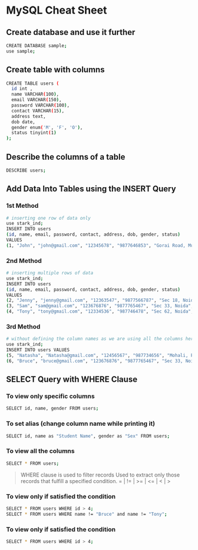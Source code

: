 ﻿# MySQL Cheat Sheet

## Create database and use it further
```bash
CREATE DATABASE sample;
use sample;
```
## Create table with columns
```bash
CREATE TABLE users (
  id int ,
  name VARCHAR(100),
  email VARCHAR(150),
  password VARCHAR(100),
  contact VARCHAR(15),
  address text,
  dob date,
  gender enum('M', 'F', 'O'),
  status tinyint(1)
);
```

## Describe the columns of a table

```bash
DESCRIBE users;
```

## Add Data Into Tables using the INSERT Query

### 1st Method
```bash
# inserting one row of data only
use stark_ind;
INSERT INTO users
(id, name, email, password, contact, address, dob, gender, status)
VALUES
(1, "John", "john@gmail.com", "12345678", "9877646853", "Gorai Road, Mumbai", "1999-01-10", "M", 1);
```

### 2nd Method
```bash
# inserting multiple rows of data
use stark_ind;
INSERT INTO users
(id, name, email, password, contact, address, dob, gender, status)
VALUES
(2, "Jenny", "jenny@gmail.com", "12363547", "9877566787", "Sec 18, Noida", "1994-04-13", "F", 1),
(3, "Sam", "sam@gmail.com", "123676876", "9877765467", "Sec 33, Noida", "1996-06-14", "M", 1),
(4, "Tony", "tony@gmail.com", "12334536", "987746478", "Sec 62, Noida", "1992-02-19", "F", 1)
```

### 3rd Method

```bash
# without defining the column names as we are using all the columns here (not skipping any column)
use stark_ind;
INSERT INTO users VALUES
(5, "Natasha", "Natasha@gmail.com", "12456567", "987734656", "Mohali, Punjab", "1999-02-24", "F", 1),
(6, "Bruce", "bruce@gmail.com", "123676876", "9877765467", "Sec 33, Noida", "1996-06-14", "M", 1)
```

## SELECT Query with WHERE Clause

### To view only specific columns
```bash
SELECT id, name, gender FROM users;
```

### To set alias (change column name while printing it)
```bash
SELECT id, name as "Student Name", gender as "Sex" FROM users;
```

### To view all the columns
```bash
SELECT * FROM users;
```

> WHERE clause is used to filter records
> Used to extract only those records that fulfill a specified condition.
> = | != | >= | <= | < | >

### To view only if satisfied the condition
```bash
SELECT * FROM users WHERE id > 4;
SELECT * FROM users WHERE name != "Bruce" and name != "Tony";
```

### To view only if satisfied the condition
```bash
SELECT * FROM users WHERE id > 4;
```

